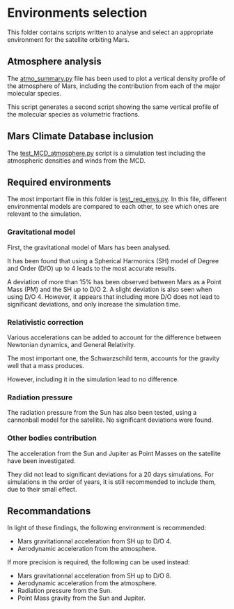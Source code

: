 # Environments selection

This folder contains scripts written to analyse and select an appropriate environment for the satellite orbiting Mars.

## Atmosphere analysis

The [atmo_summary.py](atmo_summary.py) file has been used to plot a vertical density profile of the atmosphere of Mars, including the contribution from each of the major molecular species.

This script generates a second script showing the same vertical profile of the molecular species as volumetric fractions.

## Mars Climate Database inclusion

The [test_MCD_atmosphere.py](test_MCD_atmosphere.py) script is a simulation test including the atmospheric densities and winds from the MCD.

## Required environments

The most important file in this folder is [test_req_envs.py](test_req_envs.py).
In this file, different environmental models are compared to each other, to see which ones are relevant to the simulation.

### Gravitational model
First, the gravitational model of Mars has been analysed.

It has been found that using a Spherical Harmonics (SH) model of Degree and Order (D/O) up to 4 leads to the most accurate results.

A deviation of more than 15% has been observed between Mars as a Point Mass (PM) and the SH up to D/O 2.
A slight deviation is also seen when using D/O 4.
However, it appears that including more D/O does not lead to significant deviations, and only increase the simulation time.

### Relativistic correction

Various accelerations can be added to account for the difference between Newtonian dynamics, and General Relativity.

The most important one, the Schwarzschild term, accounts for the gravity well that a mass produces.

However, including it in the simulation lead to no difference.

### Radiation pressure

The radiation pressure from the Sun has also been tested, using a cannonball model for the satellite.
No significant deviations were found.

### Other bodies contribution

The acceleration from the Sun and Jupiter as Point Masses on the satellite have been investigated.

They did not lead to significant deviations for a 20 days simulations. For simulations in the order of years, it is still recommended to include them, due to their small effect.

## Recommandations

In light of these findings, the following environment is recommended:
 * Mars gravitationnal acceleration from SH up to D/O 4.
 * Aerodynamic acceleration from the atmosphere.
 
If more precision is required, the following can be used instead:
 * Mars gravitationnal acceleration from SH up to D/O 8.
 * Aerodynamic acceleration from the atmosphere.
 * Radiation pressure from the Sun.
 * Point Mass gravity from the Sun and Jupiter.